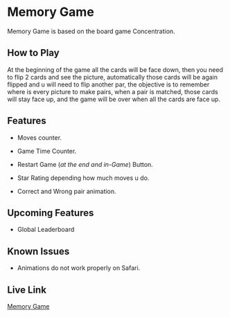# Memory Game


Memory Game is based on the board game Concentration.



## How to Play

At the beginning of the game all the cards will be face down, then you need to flip 2 cards and see the picture, automatically those cards will be again flipped and u will need to flip another par, the objective is to remember where is every picture to make pairs, when a pair is matched, those cards will stay face up, and the game will be over when all the cards are face up. 



## Features

 - Moves counter.
 
 - Game Time Counter.

 - Restart Game (_at the end and in-Game_) Button.

 - Star Rating depending how much moves u do.

 - Correct and Wrong pair animation.



## Upcoming Features

 - Global Leaderboard



## Known Issues

 - Animations do not work properly on Safari.

## Live Link
[Memory Game](https://rawgit.com/BkAngel201/Udacity-Course---Memory-Game-Project/master/index.html)